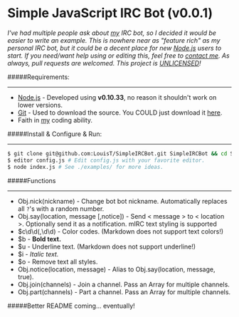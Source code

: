 # Simple JavaScript IRC Bot (v0.0.1)
*I've had multiple people ask about [my] IRC bot, so I decided it would be easier to write an example. This is nowhere near as "feature rich" as my personal IRC bot, but it could be a decent place for new [Node.js] users to start. If you need/want help using or editing this, feel free to [contact me]. As always, pull requests are welcomed. This project is [UNLICENSED]!*

#####Requirements:
***
- [Node.js] - Developed using **v0.10.33**, no reason it shouldn't work on lower versions.
- [Git] - Used to download the source. You COULD  just download it [here].
- Faith in [my] coding ability.

#####Install & Configure & Run:
***
```sh
$ git clone git@github.com:LouisT/SimpleIRCBot.git SimpleIRCBot && cd SimpleIRCBot
$ editor config.js # Edit config.js with your favorite editor.
$ node index.js # See ./examples/ for more ideas.
```

#####Functions
***
* Obj.nick(nickname) - Change bot bot nickname. Automatically replaces all `?`'s with a random number.
* Obj.say(location, message [,notice]) - Send < message > to < location >. Optionally send it as a notification. mIRC text styling is supported
 * $c\d\d(,\d\d) - Color codes. (Markdown does not support text colors!)
 * $b            - **Bold text.**
 * $u            - Underline text. (Markdown does not support underline!)
 * $i            - _Italic text._
 * $o            - Remove text all styles.
* Obj.notice(location, message) - Alias to Obj.say(location, message, true).
* Obj.join(channels) - Join a channel. Pass an Array for multiple channels.
* Obj.part(channels) - Part a channel. Pass an Array for multiple channels.


#####Better README coming... eventually!


[Node.js]:http://nodejs.org/
[Git]:http://git-scm.com/
[contact me]:https://ltdev.im/contact/
[UNLICENSED]:http://unlicense.org/
[my]:https://ltdev.im/
[here]:https://github.com/LouisT/SimpleIRCBot/archive/master.zip

